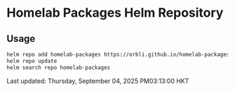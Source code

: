 # Homelab Packages Helm Repository

## Usage
```bash
helm repo add homelab-packages https://orbli.github.io/homelab-packages
helm repo update
helm search repo homelab-packages
```

Last updated: Thursday, September 04, 2025 PM03:13:00 HKT
